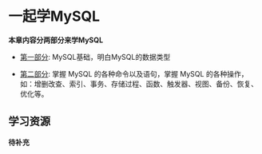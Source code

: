 
# 一起学MySQL

**本章内容分两部分来学MySQL**

- [第一部分](./NOTE.md): MySQL基础，明白MySQL的数据类型

- [第二部分](./NOTE.md): 掌握 MySQL 的各种命令以及语句，掌握 MySQL 的各种操作，如：增删改查、索引、事务、存储过程、函数、触发器、视图、备份、恢复、优化等。

## 学习资源

**待补充**

